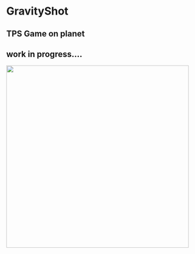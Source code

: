 # GravityShot
## TPS Game on planet
## work in progress....
<img src="http://imgur.com/CHGb5L9.jpg" width="480">